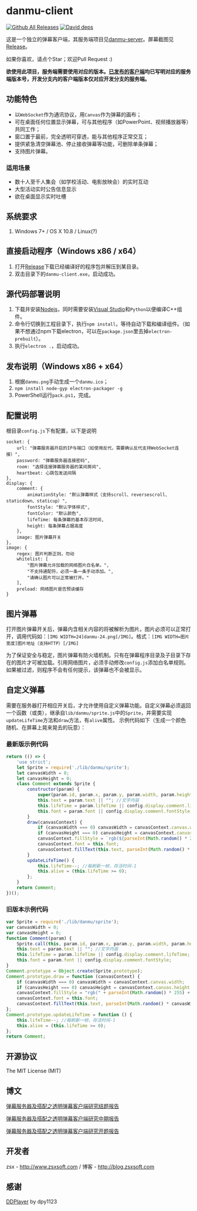 danmu-client
==========
[![Github All Releases](https://img.shields.io/github/downloads/zsxsoft/danmu-client/total.svg)](https://github.com/zsxsoft/danmu-client/releases)
[![David deps](https://david-dm.org/zsxsoft/danmu-client.svg)](https://david-dm.org/zsxsoft/danmu-client)

这是一个独立的弹幕客户端，其服务端项目见[danmu-server](https://github.com/zsxsoft/danmu-server)。屏幕截图见[Release](https://github.com/zsxsoft/danmu-client/releases)。

如果你喜欢，请点个Star；欢迎Pull Request :)

**欲使用此项目，服务端需要使用对应的版本。[已发布的客户端](https://github.com/zsxsoft/danmu-client/releases)均已写明对应的服务端版本号，开发分支内的客户端版本仅对应开发分支的服务端。**

## 功能特色
- 以``WebSocket``作为通讯协议，用``Canvas``作为弹幕的画布；
- 可在桌面任何位置显示弹幕，可与其他程序（如PowerPoint、视频播放器等）共同工作；
- 窗口置于最前，完全透明可穿透，能与其他程序正常交互；
- 提供紧急清空弹幕池、停止接收弹幕等功能，可删除单条弹幕；
- 支持图片弹幕。

### 适用场景
- 数十人至千人集会（如学校活动、电影放映会）的实时互动
- 大型活动实时公告信息显示
- 欲在桌面显示实时吐槽

## 系统要求

1. Windows 7+ / OS X 10.8 / Linux(?)

## 直接启动程序（Windows  x86 / x64）

1. 打开[Release](https://github.com/zsxsoft/danmu-client/releases)下载已经编译好的程序包并解压到某目录。
2. 双击目录下的``danmu-client.exe``，启动成功。

## 源代码部署说明

1. 下载并安装[Nodejs](https://nodejs.org)，同时需要安装[Visual Studio](https://www.visualstudio.com/en-us/products/visual-studio-express-vs.aspx)和``Python``以便编译C++组件。
2. 命令行切换到工程目录下，执行``npm install``，等待自动下载和编译组件。（如果不想通过npm下载electron，可以在``package.json``里去掉``electron-prebuilt``）。
3. 执行``electron .``，启动成功。

## 发布说明（Windows  x86 + x64）

1. 根据``danmu.png``手动生成一个``danmu.ico``；
1. ``npm install node-gyp electron-packager -g``
1. PowerShell运行``pack.ps1``，完成。

## 配置说明
根目录``config.js``下有配置，以下是说明

    socket: {
        url: "弹幕服务器开启的IP与端口（如使用反代，需要确认反代支持WebSocket连接）",
        password: "弹幕服务器连接密码",
        room: "选择连接弹幕服务器的某间房间",
        heartbeat: 心跳包发送间隔
    },
    display: {
        comment: {
            animationStyle: "默认弹幕样式（支持scroll、reversescroll、staticdown、staticup）",
            fontStyle: "默认字体样式",
            fontColor: "默认颜色",
            lifeTime: 每条弹幕的基本存活时间,
            height: 每条弹幕占据高度
        }, 
        image: 图片弹幕开关
    }, 
    image: {
        regex: 图片判断正则，勿动
        whitelist: [
            "图片弹幕允许加载的网络图片白名单。", 
            "不支持通配符，必须一条一条手动添加。", 
            "请确认图片可以正常被打开。"
        ], 
        preload: 网络图片是否预读缓存
    }

## 图片弹幕
打开图片弹幕开关后，弹幕内含相关内容的将被解析为图片。图片必须可以正常打开，调用代码如：``[IMG WIDTH=24]danmu-24.png[/IMG]``。格式：``[IMG WIDTH=图片宽度]图片地址（支持HTTP）[/IMG]``

为了保证安全与稳定，图片弹幕有防火墙机制。只有在弹幕程序目录及子目录下存在的图片才可被加载。引用网络图片，必须手动修改``config.js``添加白名单规则。如果被过滤，则程序不会有任何提示，该弹幕也不会被显示。

## 自定义弹幕
需要在服务器打开相应开关后，才允许使用自定义弹幕功能。自定义弹幕必须返回一个函数（或类），继承自``lib/danmu/sprite.js``中的``Sprite``，并需要实现``updateLifeTime``方法和``draw``方法，有``alive``属性。
示例代码如下（生成一个颜色随机、在屏幕上晃来晃去的玩意）：

### 最新版示例代码 
```javascript
return (() => {
    'use strict';
    let Sprite = require('./lib/danmu/sprite');
    let canvasWidth = 0;
    let canvasHeight = 0;
    class Comment extends Sprite {
        constructor(param) {
            super(param.id, param.x, param.y, param.width, param.height, param.speed, param.lifeTime);
            this.text = param.text || ""; //文字内容
            this.lifeTime = param.lifeTime || config.display.comment.lifeTime;
            this.font = param.font || config.display.comment.fontStyle;
        }
        draw(canvasContext) {
            if (canvasWidth === 0) canvasWidth = canvasContext.canvas.width;
            if (canvasHeight === 0) canvasHeight = canvasContext.canvas.height;
            canvasContext.fillStyle = `rgb(${parseInt(Math.random() * 255)}, ${parseInt(Math.random() * 255)}, ${parseInt(Math.random() * 255)})`;
            canvasContext.font = this.font;
            canvasContext.fillText(this.text, parseInt(Math.random() * canvasWidth), parseInt(Math.random() * canvasHeight));
        }
        updateLifeTime() {
            this.lifeTime--; //每刷新一帧，存活时间-1
            this.alive = (this.lifeTime >= 0);
        };
    }
    return Comment;
})();

```

### 旧版本示例代码
```javascript
var Sprite = require('./lib/danmu/sprite');
var canvasWidth = 0;
var canvasHeight = 0;
function Comment(param) {
    Sprite.call(this, param.id, param.x, param.y, param.width, param.height, param.speed, param.lifeTime);
    this.text = param.text || ""; //文字内容
    this.lifeTime = param.lifeTime || config.display.comment.lifeTime;
    this.font = param.font || config.display.comment.fontStyle;
}
Comment.prototype = Object.create(Sprite.prototype);
Comment.prototype.draw = function (canvasContext) {
    if (canvasWidth === 0) canvasWidth = canvasContext.canvas.width;
    if (canvasHeight === 0) canvasHeight = canvasContext.canvas.height;
    canvasContext.fillStyle = "rgb(" + parseInt(Math.random() * 255) + ", " + parseInt(Math.random() * 255) + ", " + parseInt(Math.random() * 255) + ")";
    canvasContext.font = this.font;
    canvasContext.fillText(this.text, parseInt(Math.random() * canvasWidth), parseInt(Math.random() * canvasHeight));
};
Comment.prototype.updateLifeTime = function () {
    this.lifeTime--; //每刷新一帧，存活时间-1
    this.alive = (this.lifeTime >= 0);
};
return Comment;
```


## 开源协议
The MIT License (MIT)


## 博文
[弹幕服务器及搭配之透明弹幕客户端研究结题报告](http://blog.zsxsoft.com/post/15)

[弹幕服务器及搭配之透明弹幕客户端研究中期报告](http://blog.zsxsoft.com/post/14)

[弹幕服务器及搭配之透明弹幕客户端研究开题报告](http://blog.zsxsoft.com/post/13)

## 开发者
zsx - http://www.zsxsoft.com / 博客 - http://blog.zsxsoft.com

## 感谢
[DDPlayer](https://github.com/dpy1123/ddplayer) by dpy1123
